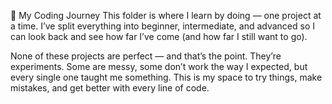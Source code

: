 📂 My Coding Journey
This folder is where I learn by doing — one project at a time. I’ve split everything into beginner, intermediate, and advanced so I can look back and see how far I’ve come (and how far I still want to go).

None of these projects are perfect — and that’s the point. They’re experiments. Some are messy, some don’t work the way I expected, but every single one taught me something. This is my space to try things, make mistakes, and get better with every line of code.
